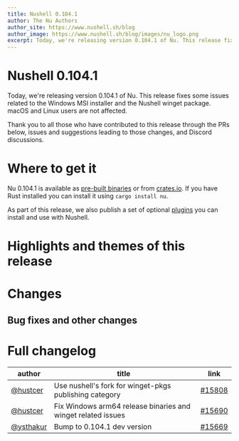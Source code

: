 ```yaml
---
title: Nushell 0.104.1
author: The Nu Authors
author_site: https://www.nushell.sh/blog
author_image: https://www.nushell.sh/blog/images/nu_logo.png
excerpt: Today, we're releasing version 0.104.1 of Nu. This release fixes some issues related to the Windows MSI installer and the Nushell winget package.
---
```


<!-- TODO: complete the excerpt above -->

<!-- NOTE: start from the TODO all the way at the bottom (and sort of work your way up) -->

# Nushell 0.104.1

<!-- TODO: write this excerpt -->

Today, we're releasing version 0.104.1 of Nu. This release fixes some issues related to the Windows MSI installer and the Nushell winget package. macOS and Linux users are not affected.

Thank you to all those who have contributed to this release through the PRs below, issues and suggestions leading to those changes, and Discord discussions.

# Where to get it

Nu 0.104.1 is available as [pre-built binaries](https://github.com/nushell/nushell/releases/tag/0.104.1) or from [crates.io](https://crates.io/crates/nu). If you have Rust installed you can install it using `cargo install nu`.

As part of this release, we also publish a set of optional [plugins](https://www.nushell.sh/book/plugins.html) you can install and use with Nushell.

# Highlights and themes of this release

<!-- NOTE: if you wanna write a section about a breaking change, when it's a very important one,
    please add the following snippet to have a "warning" banner :)
    > see [an example](https://www.nushell.sh/blog/2023-09-19-nushell_0_85_0.html#pythonesque-operators-removal)

    ```md
    ::: warning Breaking change
    See a full overview of the [breaking changes](#breaking-changes)
    :::
    ```
-->
<!-- NOTE: see https://vuepress.github.io/reference/default-theme/markdown.html#custom-containers
    for the list of available *containers*
-->

# Changes

## Bug fixes and other changes

# Full changelog

<!-- TODO:
    - `use nu_scripts/make_release/release-note/notes.nu *`
    - run `list-prs --milestone v0.104.1 | pr-table`
    - paste the output here

Afterwards, go through each PR and classify it as one of the following:
    - A user-facing change. These PRs should go into the `# Changes` section.
    - A plugin-facing change. These PRs should go in `# Notes for plugin developers`. Some plugin-facing changes might also be a user-facing change and vice versa.
    - A documentation improvement, error message improvement, refactoring PR, clippy fix, typo fix, etc. These PRs go into the `# Hall of fame`. You can just copy the table row in this section and paste it to the `# Hall of fame` section above. Note that major refactorings may warrant a section in `# Highlights`.
    - Dependabot PRs and version bumps should be ignored. They will only be mentioned in `# Full changelog`.
-->

| author                                   | title                                                        | link                                                    |
| ---------------------------------------- | ------------------------------------------------------------ | ------------------------------------------------------- |
| [@hustcer](https://github.com/hustcer)   | Use nushell's fork for winget-pkgs publishing category       | [#15808](https://github.com/nushell/nushell/pull/15808) |
| [@hustcer](https://github.com/hustcer)   | Fix Windows arm64 release binaries and winget related issues | [#15690](https://github.com/nushell/nushell/pull/15690) |
| [@ysthakur](https://github.com/ysthakur) | Bump to 0.104.1 dev version                                  | [#15669](https://github.com/nushell/nushell/pull/15669) |
